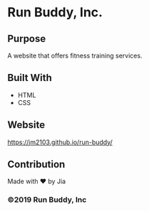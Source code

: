 # Run Buddy, Inc.

## Purpose
A website that offers fitness training services. 

## Built With
* HTML
* CSS

## Website
https://jm2103.github.io/run-buddy/

## Contribution
Made with ❤️ by Jia

### ©️2019 Run Buddy, Inc 
